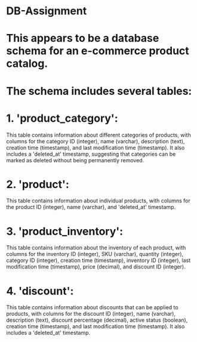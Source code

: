 # DB-Assignment
# This appears to be a database schema for an e-commerce product catalog.

# The schema includes several tables:

# 1. 'product_category':
This table contains information about different categories of products, with columns for the category ID (integer), name (varchar), description (text), creation time (timestamp), and last modification time (timestamp). It also includes a 'deleted_at' timestamp, suggesting that categories can be marked as deleted without being permanently removed.
# 2. 'product': 
This table contains information about individual products, with columns for the product ID (integer), name (varchar), and 'deleted_at' timestamp.
# 3. 'product_inventory': 
This table contains information about the inventory of each product, with columns for the inventory ID (integer), SKU (varchar), quantity (integer), category ID (integer), creation time (timestamp), inventory ID (integer), last modification time (timestamp), price (decimal), and discount ID (integer).
# 4. 'discount':
This table contains information about discounts that can be applied to products, with columns for the discount ID (integer), name (varchar), description (text), discount percentage (decimal), active status (boolean), creation time (timestamp), and last modification time (timestamp). It also includes a 'deleted_at' timestamp.

